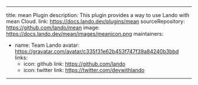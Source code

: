 
---
title: mean Plugin
description: This plugin provides a way to use Lando with mean Cloud.
link: https://docs.lando.dev/plugins/mean
sourceRepository: https://github.com/lando/mean
image: https://docs.lando.dev/mean/images/meanicon.png
maintainers:
  - name: Team Lando
    avatar: https://gravatar.com/avatar/c335f31e62b453f747f39a84240b3bbd
    links:
      - icon: github
        link: https://github.com/lando
      - icon: twitter
        link: https://twitter.com/devwithlando
---

